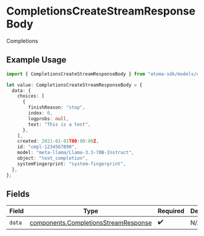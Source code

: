 # CompletionsCreateStreamResponseBody

Completions

## Example Usage

```typescript
import { CompletionsCreateStreamResponseBody } from "atoma-sdk/models/operations";

let value: CompletionsCreateStreamResponseBody = {
  data: {
    choices: [
      {
        finishReason: "stop",
        index: 0,
        logprobs: null,
        text: "This is a test",
      },
    ],
    created: 2021-01-01T00:00:00Z,
    id: "cmpl-1234567890",
    model: "meta-llama/Llama-3.3-70B-Instruct",
    object: "text_completion",
    systemFingerprint: "system-fingerprint",
  },
};
```

## Fields

| Field                                                                                        | Type                                                                                         | Required                                                                                     | Description                                                                                  |
| -------------------------------------------------------------------------------------------- | -------------------------------------------------------------------------------------------- | -------------------------------------------------------------------------------------------- | -------------------------------------------------------------------------------------------- |
| `data`                                                                                       | [components.CompletionsStreamResponse](../../models/components/completionsstreamresponse.md) | :heavy_check_mark:                                                                           | N/A                                                                                          |